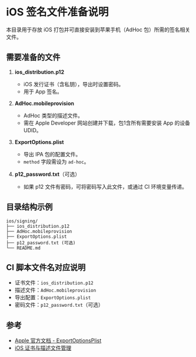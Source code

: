 # iOS 签名文件准备说明

本目录用于存放 iOS 打包并可直接安装到苹果手机（AdHoc 包）所需的签名相关文件。

## 需要准备的文件

1. **ios_distribution.p12**
   - iOS 发行证书（含私钥），导出时设置密码。
   - 用于 App 签名。

2. **AdHoc.mobileprovision**
   - AdHoc 类型的描述文件。
   - 需在 Apple Developer 网站创建并下载，包1含所有需要安装 App 的设备 UDID。

3. **ExportOptions.plist**
   - 导出 IPA 包的配置文件。
   - `method` 字段需设为 `ad-hoc`。

4. **p12_password.txt**（可选）
   - 如果 p12 文件有密码，可将密码写入此文件，或通过 CI 环境变量传递。

## 目录结构示例

```
ios/signing/
├── ios_distribution.p12
├── AdHoc.mobileprovision
├── ExportOptions.plist
├── p12_password.txt (可选)
└── README.md
```

## CI 脚本文件名对应说明
- 证书文件：`ios_distribution.p12`
- 描述文件：`AdHoc.mobileprovision`
- 导出配置：`ExportOptions.plist`
- 密码文件：`p12_password.txt`（可选）

## 参考
- [Apple 官方文档 - ExportOptionsPlist](https://developer.apple.com/documentation/xcode/creating-an-archive-of-your-app)
- [iOS 证书与描述文件管理](https://developer.apple.com/account/resources/profiles/list) 